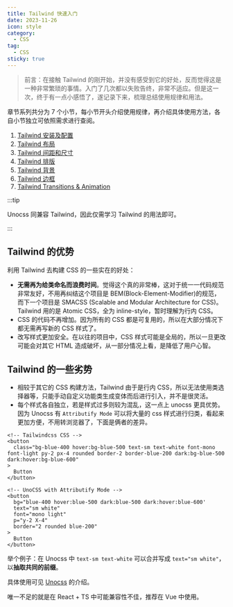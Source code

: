```yaml
---
title: Tailwind 快速入门
date: 2023-11-26
icon: style
category:
  - CSS
tag:
  - CSS
sticky: true
---
```


> 前言：在接触 Tailwind 的刚开始，并没有感受到它的好处，反而觉得这是一种非常繁琐的事情。入门了几次都以失败告终，非常不适应。但是这一次，终于有一点小感悟了，遂记录下来，梳理总结使用规律和用法。

章节系列共分为 7 个小节，每小节开头介绍使用规律，再介绍具体使用方法，各自小节独立可依照需求进行查阅。

1. [Tailwind 安装及配置](./TailwindCSS01)
2. [Tailwind 布局](./TailwindCSS02)
3. [Tailwind 间距和尺寸](./TailwindCSS03)
4. [Tailwind 排版](./TailwindCSS04)
5. [Tailwind 背景](./TailwindCSS05)
6. [Tailwind 边框](./TailwindCSS06)
7. [Tailwind Transitions & Animation](./TailwindCSS07)

:::tip

Unocss 同兼容 Tailwind，因此仅需学习 Tailwind 的用法即可。

:::

## Tailwind 的优势

利用 Tailwind 去构建 CSS 的一些实在的好处：

- **无需再为给类命名而浪费时间**。觉得这个真的非常棒，这对于统一一代码规范非常友好，不用再纠结这个项目是 BEM(Block-Element-Modifier)的规范，而下一个项目是 SMACSS (Scalable and Modular Architecture for CSS)。Tailwind 用的是 Atomic CSS，全为 inline-style，暂时理解为行内 CSS。
- CSS 的代码不再增加。因为所有的 CSS 都是可复用的，所以在大部分情况下都无需再写新的 CSS 样式了。
- 改写样式更加安全。在以往的项目中，CSS 样式可能是全局的，所以一旦更改可能会对其它 HTML 造成破坏，从一部分情况上看，是降低了用户心智。

## Tailwind 的一些劣势

- 相较于其它的 CSS 构建方法，Tailwind 由于是行内 CSS，所以无法使用类选择器等，只能手动自定义功能类生成变体而后进行引入，并不是很灵活。
- 每个样式各自独立，若是样式过多则较为混乱，这一点上 unocss 更具优势。因为 Unocss 有 `Attributify Mode` 可以将大量的 css 样式进行归类，看起来更加方便，不用转浏览器了，下面是俩者的差异。

```vue
<!-- Tailwindcss CSS -->
<button
  class="bg-blue-400 hover:bg-blue-500 text-sm text-white font-mono font-light py-2 px-4 rounded border-2 border-blue-200 dark:bg-blue-500 dark:hover:bg-blue-600"
>
  Button
</button>

<!-- UnoCSS with Attributify Mode -->
<button
  bg="blue-400 hover:blue-500 dark:blue-500 dark:hover:blue-600'
  text="sm white"
  font="mono light"
  p="y-2 X-4"
  border="2 rounded blue-200"
>
  Button
</button>
```

举个例子：在 Unocss 中 `text-sm text-white` 可以合并写成 `text="sm white"`，以**抽取共同的前缀**。

具体使用可见 [Unocss](https://unocss.dev/presets/attributify) 的介绍。

唯一不足的就是在 React + TS 中可能兼容性不佳，推荐在 Vue 中使用。
